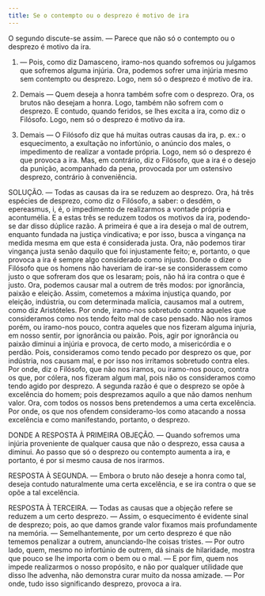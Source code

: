```yaml
---
title: Se o contempto ou o desprezo é motivo de ira
---
```


O segundo discute-se assim. — Parece que não só o contempto ou o desprezo é motivo da ira.  

1. — Pois, como diz Damasceno, iramo-nos quando sofremos ou julgamos que sofremos alguma injúria. Ora, podemos sofrer uma injúria mesmo sem contempto ou desprezo. Logo, nem só o desprezo é motivo de ira.  

2. Demais — Quem deseja a honra também sofre com o desprezo. Ora, os brutos não desejam a honra. Logo, também não sofrem com o desprezo. E contudo, quando feridos, se lhes excita a ira, como diz o Filósofo. Logo, nem só o desprezo é motivo da ira.  

3. Demais — O Filósofo diz que há muitas outras causas da ira, p. ex.: o esquecimento, a exultação no infortúnio, o anúncio dos males, o impedimento de realizar a vontade própria. Logo, nem só o desprezo é que provoca a ira.  Mas, em contrário, diz o Filósofo, que a ira é o desejo da punição, acompanhado da pena, provocada por um ostensivo desprezo, contrário à conveniência.  

SOLUÇÃO. — Todas as causas da ira se reduzem ao desprezo. Ora, há três espécies de desprezo, como diz o Filósofo, a saber: o desdém, o epereasmus, i, é, o impedimento de realizarmos a vontade própria e acontumélia. E a estas três se reduzem todos os motivos da ira, podendo-se dar disso dúplice razão.  A primeira é que a ira deseja o mal de outrem, enquanto fundada na justiça vindicativa; e por isso, busca a vingança na medida mesma em que esta é considerada justa. Ora, não podemos tirar vingança justa senão daquilo que foi injustamente feito; e, portanto, o que provoca a ira é sempre algo considerado como injusto. Donde o dizer o Filósofo que os homens não haveriam de irar-se se considerassem como justo o que sofreram dos que os lesaram; pois, não há ira contra o que é justo. Ora, podemos causar mal a outrem de três modos: por ignorância, paixão e eleição. Assim, cometemos a máxima injustiça quando, por eleição, indústria, ou com determinada malícia, causamos mal a outrem, como diz Aristóteles. Por onde, iramo-nos sobretudo contra aqueles que consideramos como nos tendo feito mal de caso pensado. Não nos iramos porém, ou iramo-nos pouco, contra aqueles que nos fizeram alguma injuria, em nosso sentir, por ignorância ou paixão. Pois, agir por ignorância ou paixão diminui a injúria e provoca, de certo modo, a misericórdia e o perdão. Pois, consideramos como tendo pecado por desprezo os que, por indústria, nos causam mal, e por isso nos irritamos sobretudo contra eles. Por onde, diz o Filósofo, que não nos iramos, ou iramo-nos pouco, contra os que, por cólera, nos fizeram algum mal, pois não os consideramos como tendo agido por desprezo.  A segunda razão é que o desprezo se opõe à excelência do homem; pois desprezamos aquilo a que não damos nenhum valor. Ora, com todos os nossos bens pretendemos a uma certa excelência. Por onde, os que nos ofendem consideramo-los como atacando a nossa excelência e como manifestando, portanto, o desprezo.  

DONDE A RESPOSTA À PRIMEIRA OBJEÇÃO. — Quando sofremos uma injúria proveniente de qualquer causa que não o desprezo, essa causa a diminui. Ao passo que só o desprezo ou contempto aumenta a ira, e portanto, é por si mesmo causa de nos irarmos. 

RESPOSTA À SEGUNDA. — Embora o bruto não deseje a honra como tal, deseja contudo naturalmente uma certa excelência, e se ira contra o que se opõe a tal excelência.  

RESPOSTA À TERCEIRA. — Todas as causas que a objeção refere se reduzem a um certo desprezo. — Assim, o esquecimento é evidente sinal de desprezo; pois, ao que damos grande valor fixamos mais profundamente na memória. — Semelhantemente, por um certo desprezo é que não tememos penalizar a outrem, anunciando-lhe coisas tristes. — Por outro lado, quem, mesmo no infortúnio de outrem, dá sinais de hilaridade, mostra que pouco se lhe importa com o bem ou o mal. — E por fim, quem nos impede realizarmos o nosso propósito, e não por qualquer utilidade que disso lhe advenha, não demonstra curar muito da nossa amizade. — Por onde, tudo isso significando desprezo, provoca a ira.